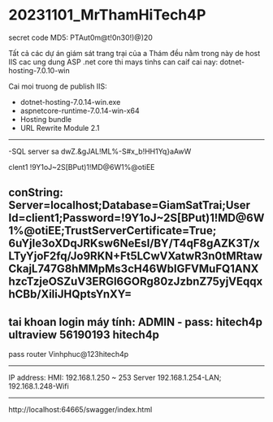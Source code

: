 # 20231101_MrThamHiTech4P

secret code MD5: PTAut0m@t!0n30!)@)20

Tất cả các dự án giám sát trang trại của a Thám đều nằm trong này
de host IIS cac ung dung ASP .net core thi mays tinhs can caif cai nay: dotnet-hosting-7.0.10-win

Cai moi truong de publish IIS:
- dotnet-hosting-7.0.14-win.exe
- aspnetcore-runtime-7.0.14-win-x64
- Hosting bundle
- URL Rewrite Module 2.1
---------------------------------------------------------------------------------------------
-SQL server
sa
dwZ.&gJAL!ML%-S#x_b!HH1Yq}aAwW

clent1
!9Y1oJ~2S[BPut)1!MD@6W1%@otiEE


conString: Server=localhost;Database=GiamSatTrai;User Id=client1;Password=!9Y1oJ~2S[BPut)1!MD@6W1%@otiEE;TrustServerCertificate=True;
6uYjIe3oXDqJRKsw6NeEsI/BY/T4qF8gAZK3T/xLTyYjoF2fq/Jo9RKN+Ft5LCwVXatwR3n0tMRtawCkajL747G8hMMpMs3cH46WblGFVMuFQ1ANXhzcTzjeOSZuV3ERGl6GORg80zJzbnZ75yjVEqqxhCBb/XiliJHQptsYnXY=
---------------------------------------------------------------------------------------------
tai khoan login máy tính: ADMIN - pass: hitech4p
ultraview
56190193
hitech4p
-----------------------------------------------------------------------
pass router
Vinhphuc@123hitech4p

----------------------------------------------------------------------
IP address:
 HMI: 192.168.1.250 ~ 253
 Server 192.168.1.254-LAN; 192.168.1.248-Wifi

 ---------------------------------------------------------------------
 http://localhost:64665/swagger/index.html